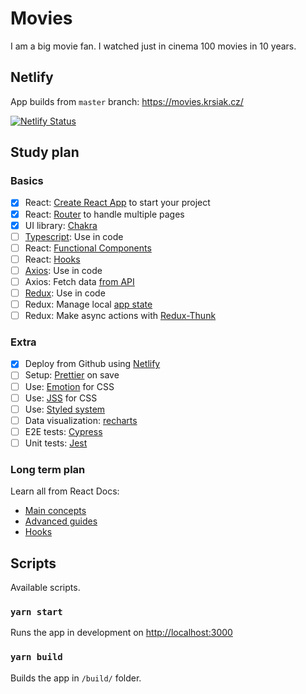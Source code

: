 # Movies

I am a big movie fan. I watched just in cinema 100 movies in 10 years.

## Netlify

App builds from `master` branch: <https://movies.krsiak.cz/>

[![Netlify Status](https://api.netlify.com/api/v1/badges/ffdb97fb-1b98-4b1f-843b-f79ca6a0e1e0/deploy-status)](https://app.netlify.com/sites/movies-krsiak/deploys)

## Study plan

### Basics

- [x] React: [Create React App](https://github.com/facebook/create-react-app) to start your project
- [x] React: [Router](https://github.com/ReactTraining/react-router) to handle multiple pages
- [x] UI library: [Chakra](https://chakra-ui.com/getting-started)
- [ ] [Typescript](https://www.typescriptlang.org/): Use in code
- [ ] React: [Functional Components](https://medium.com/@Zwenza/functional-vs-class-components-in-react-231e3fbd7108)
- [ ] React: [Hooks](https://reactjs.org/docs/hooks-intro.html)
- [ ] [Axios](https://github.com/axios/axios): Use in code
- [ ] Axios: Fetch data [from API](https://rapidapi.com/blog/list-of-online-movie-databases/)
- [ ] [Redux](https://redux.js.org/introduction/getting-started): Use in code
- [ ] Redux: Manage local [app state](https://alligator.io/react/react-redux/)
- [ ] Redux: Make async actions with [Redux-Thunk](https://github.com/reduxjs/redux-thunk)

### Extra

- [x] Deploy from Github using [Netlify](https://www.netlify.com/)
- [ ] Setup: [Prettier](https://prettier.io/) on save
- [ ] Use: [Emotion](https://emotion.sh/docs/introduction) for CSS
- [ ] Use: [JSS](https://cssinjs.org/) for CSS
- [ ] Use: [Styled system](https://styled-system.com/)
- [ ] Data visualization: [recharts](http://recharts.org/en-US/)
- [ ] E2E tests: [Cypress](https://docs.cypress.io/)
- [ ] Unit tests: [Jest](https://jestjs.io/)

### Long term plan

Learn all from React Docs:

- [Main concepts](https://reactjs.org/docs/hello-world.html)
- [Advanced guides](https://reactjs.org/docs/accessibility.html)
- [Hooks](https://reactjs.org/docs/hooks-intro.html)

## Scripts

Available scripts.

### `yarn start`

Runs the app in development on [http://localhost:3000](http://localhost:3000)

### `yarn build`

Builds the app in `/build/` folder.
